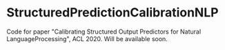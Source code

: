 # StructuredPredictionCalibrationNLP
Code for paper "Calibrating Structured Output Predictors for Natural LanguageProcessing", ACL 2020. 
Will be available soon. 

